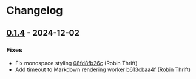 # Changelog

## [0.1.4](https://github.com/RobinThrift/conveyor/releases/tag/v0.1.4) - 2024-12-02

### <!-- 1 -->Fixes

- Fix monospace styling [08fd8fb26c](https://github.com/RobinThrift/conveyor/commit/08fd8fb26c389523ac29013a14670cac116c9823) (Robin Thrift)
- Add timeout to Markdown rendering worker [b613cbaa4f](https://github.com/RobinThrift/conveyor/commit/b613cbaa4ff3dff1e3784ea40563f25fcf189bf8) (Robin Thrift)

[0.1.4]: https://github.com/RobinThrift/conveyor/compare/v0.1.3..v0.1.4

